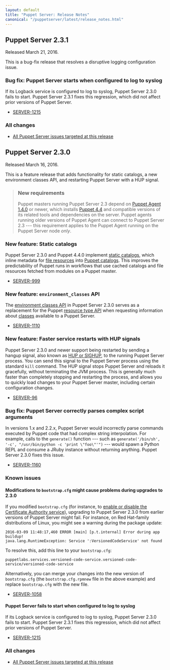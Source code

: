 ```yaml
---
layout: default
title: "Puppet Server: Release Notes"
canonical: "/puppetserver/latest/release_notes.html"
---
```


[static catalogs]: /puppet/4.4/reference/static_catalogs.html
[file resources]: /puppet/4.4/reference/types/file.html
[Puppet catalogs]: /puppet/4.4/reference/subsystem_catalog_compilation.html
[environment classes API]: ./puppet-api/environment_classes.html
[classes]: /puppet/latest/reference/lang_classes.html
[resource type API]: /puppet/latest/reference/http_api/http_resource_type.html

## Puppet Server 2.3.1

Released March 21, 2016.

This is a bug-fix release that resolves a disruptive logging configuration issue.

### Bug fix: Puppet Server starts when configured to log to syslog

If its Logback service is configured to log to syslog, Puppet Server 2.3.0 fails to start. Puppet Server 2.3.1 fixes this regression, which did not affect prior versions of Puppet Server.

* [SERVER-1215](https://tickets.puppetlabs.com/browse/SERVER-1215)

### All changes

* [All Puppet Server issues targeted at this release](https://tickets.puppetlabs.com/issues/?jql=project%20%3D%20SERVER%20AND%20fixVersion%20%3D%20%22SERVER%202.3.1%22%20ORDER%20BY%20updated%20DESC%2C%20priority%20DESC%2C%20created%20ASC)

## Puppet Server 2.3.0

Released March 16, 2016.

This is a feature release that adds functionality for static catalogs, a new environment classes API, and restarting Puppet Server with a HUP signal.

> ### New requirements
>
> Puppet masters running Puppet Server 2.3 depend on [Puppet Agent 1.4.0](/puppet/4.4/reference/about_agent.html) or newer, which installs [Puppet 4.4](/puppet/4.4/) and compatible versions of its related tools and dependencies on the server. Puppet agents running older versions of Puppet Agent can connect to Puppet Server 2.3 --- this requirement applies to the Puppet Agent running on the Puppet Server node *only*.

### New feature: Static catalogs

Puppet Server 2.3.0 and Puppet 4.4.0 implement [static catalogs][], which inline metadata for [file resources][] into [Puppet catalogs][]. This improves the predictability of Puppet runs in workflows that use cached catalogs and file resources fetched from modules on a Puppet master.

* [SERVER-999](https://tickets.puppetlabs.com/browse/SERVER-999)

### New feature: `environment_classes` API

The [environment classes API][] in Puppet Server 2.3.0 serves as a replacement for the Puppet [resource type API][] when requesting information about [classes][] available to a Puppet Server.

* [SERVER-1110](https://tickets.puppetlabs.com/browse/SERVER-1110)

### New feature: Faster service restarts with HUP signals

Puppet Server 2.3.0 and newer support being restarted by sending a hangup signal, also known as [HUP or SIGHUP](./restarting.html), to the running Puppet Server process. You can send this signal to the Puppet Server process using the standard `kill` command. The HUP signal stops Puppet Server and reloads it gracefully, without terminating the JVM process. This is generally much faster than completely stopping and restarting the process, and allows you to quickly load changes to your Puppet Server master, including certain configuration changes.

* [SERVER-96](https://tickets.puppetlabs.com/browse/SERVER-96)

### Bug fix: Puppet Server correctly parses complex script arguments

In versions 1.x and 2.2.x, Puppet Server would incorrectly parse commands executed by Puppet code that had complex string interpolation. For example, calls to the `generate()` function --- such as `generate('/bin/sh', '-c', "/usr/bin/python -c 'print \"foo\"'")` --- would spawn a Python REPL and consume a JRuby instance without returning anything. Puppet Server 2.3.0 fixes this issue.

* [SERVER-1160](https://tickets.puppetlabs.com/browse/SERVER-1160)

### Known issues

#### Modifications to `bootstrap.cfg` might cause problems during upgrades to 2.3.0

If you modified `bootstrap.cfg` (for instance, to [enable or disable the Certificate Authority service](./configuration.html#service-bootstrapping)), upgrading to Puppet Server 2.3.0 from earlier versions of Puppet Server might fail. For instance, on Red Hat-family distributions of Linux, you might see a warning during the package update:

```
2016-03-09 11:48:17,460 ERROR [main] [p.t.internal] Error during app buildup!
java.lang.RuntimeException: Service ':VersionedCodeService' not found
```

To resolve this, add this line to your `bootstrap.cfg`:

```
puppetlabs.services.versioned-code-service.versioned-code-service/versioned-code-service
```

Alternatively, you can merge your changes into the new version of `bootstrap.cfg` (the `bootstrap.cfg.rpmnew` file in the above example) and replace `bootstrap.cfg` with the new file.

* [SERVER-1058](https://tickets.puppetlabs.com/browse/SERVER-1058)

#### Puppet Server fails to start when configured to log to syslog

If its Logback service is configured to log to syslog, Puppet Server 2.3.0 fails to start. Puppet Server 2.3.1 fixes this regression, which did not affect prior versions of Puppet Server.

* [SERVER-1215](https://tickets.puppetlabs.com/browse/SERVER-1215)

### All changes

* [All Puppet Server issues targeted at this release](https://tickets.puppetlabs.com/issues/?jql=project%20%3D%20SERVER%20AND%20fixVersion%20%3D%20%22SERVER%202.3.0%22%20ORDER%20BY%20updated%20DESC%2C%20priority%20DESC%2C%20created%20ASC)
